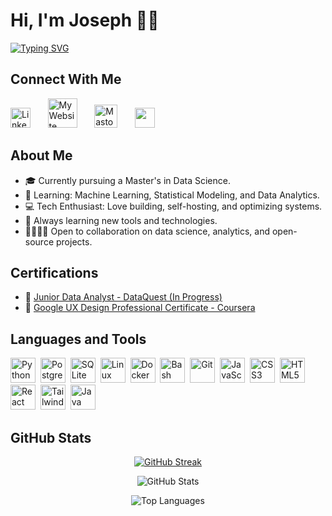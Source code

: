 # Hi, I'm Joseph 👋🏿

[![Typing SVG](https://readme-typing-svg.demolab.com?font=Fira+Code&pause=1000&color=00b8d4&width=450&lines=Passionate+about+Data+Science;Passionate+about+Open+Source+Projects)](https://git.io/typing-svg)

## Connect With Me

<!-- Social icons section -->
<p align="left">
  <a href="https://linkedin.com/in/josephedgarwilliams/"><img width="32px" alt="LinkedIn" title="Let's connect on LinkedIn!" src="https://imgur.com/S75Go5P.png"/></a>
  &#8287;&#8287;&#8287;&#8287;&#8287;
  <a href="https://joseph-williams.me"><img width="47px" title="Check out my website!" alt="My Website" src="https://i.imgur.com/YIECp0F.png"/></a>
  &#8287;&#8287;&#8287;&#8287;&#8287;
  <a href="https://mastodon.social/@JosephWilliams"><img width="37px" alt="Mastodon" title="Follow me on Mastodon!" src="https://i.imgur.com/eIU2kQx.png"/></a>
  &#8287;&#8287;&#8287;&#8287;&#8287;
  <a href="mailto:contact@joseph-williams.me" alt="Email" title="Send me an email!"><img width="32px" src="https://i.imgur.com/J1mH6OS.png"/></a>
  &#8287;&#8287;&#8287;&#8287;&#8287;
</p>

## About Me

- 🎓 Currently pursuing a Master's in Data Science.
- 🧠 Learning: Machine Learning, Statistical Modeling, and Data Analytics.
- 💻 Tech Enthusiast: Love building, self-hosting, and optimizing systems.
- 🌱 Always learning new tools and technologies.
- 🫱🏿‍🫲🏽 Open to collaboration on data science, analytics, and open-source projects.

## Certifications

- 📜 [Junior Data Analyst - DataQuest (In Progress)](https://app.dataquest.io/referral-signup/aze72npc/)
- 📜 [Google UX Design Professional Certificate - Coursera](https://www.credly.com/badges/fb34073e-d932-4cc4-a71d-e879d1e85854/public_url)

## Languages and Tools

<div>
  <img src="https://cdn.jsdelivr.net/gh/devicons/devicon/icons/python/python-original.svg" title="Python" width="40" height="40" />&nbsp;
  <img src="https://cdn.jsdelivr.net/gh/devicons/devicon/icons/postgresql/postgresql-original.svg" title="PostgreSQL" width="40" height="40" />&nbsp;
  <img src="https://cdn.jsdelivr.net/gh/devicons/devicon/icons/sqlite/sqlite-original.svg" title="SQLite" width="40" height="40" />&nbsp;
  <img src="https://cdn.jsdelivr.net/gh/devicons/devicon/icons/linux/linux-original.svg" title="Linux" width="40" height="40" />&nbsp;
  <img src="https://cdn.jsdelivr.net/gh/devicons/devicon/icons/docker/docker-original.svg" title="Docker" width="40" height="40" />&nbsp;
  <img src="https://cdn.jsdelivr.net/gh/devicons/devicon/icons/bash/bash-original.svg" title="Bash" width="40" height="40" />&nbsp;
  <img src="https://cdn.jsdelivr.net/gh/devicons/devicon/icons/git/git-original.svg" title="Git" width="40" height="40" />&nbsp;
  <img src="https://cdn.jsdelivr.net/gh/devicons/devicon/icons/javascript/javascript-original.svg" title="JavaScript" width="40" height="40" />&nbsp;
  <img src="https://cdn.jsdelivr.net/gh/devicons/devicon/icons/css3/css3-original.svg" title="CSS3" width="40" height="40" />&nbsp;
  <img src="https://cdn.jsdelivr.net/gh/devicons/devicon/icons/html5/html5-original.svg" title="HTML5" width="40" height="40" />&nbsp;
  <img src="https://cdn.jsdelivr.net/gh/devicons/devicon/icons/react/react-original.svg" title="React" width="40" height="40" />&nbsp;
  <img src="https://cdn.jsdelivr.net/gh/devicons/devicon/icons/tailwindcss/tailwindcss-original.svg" title="Tailwind CSS" width="40" height="40" />&nbsp;
  <img src="https://cdn.jsdelivr.net/gh/devicons/devicon/icons/java/java-original.svg" title="Java" width="40" height="40" />&nbsp;
</div>

## GitHub Stats
<p align="center">
  <a href="https://git.io/streak-stats"><img src="https://github-readme-streak-stats-lake-gamma.vercel.app?user=xjwllmsx&theme=dracula" alt="GitHub Streak" /></a>
</p>

<p align="center">
  <img src="https://github-readme-stats-tawny-eight-87.vercel.app/api?username=xjwllmsx&show_icons=true&rank_icon=github&card_width=495px&theme=dracula" alt="GitHub Stats" />
</p>

<p align="center">
  <img src="https://github-readme-stats-tawny-eight-87.vercel.app/api/top-langs/?username=xjwllmsx&layout=compact&card_width=495&theme=dracula" alt="Top Languages" />
</p>
